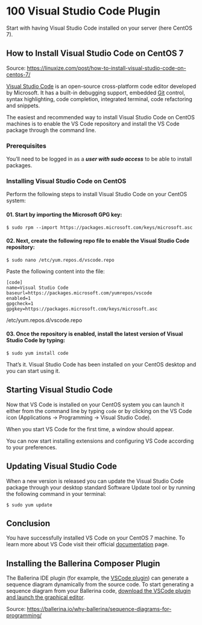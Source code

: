 # 100 Visual Studio Code Plugin

Start with having Visual Studio Code installed on your server (here CentOS 7).

## How to Install Visual Studio Code on CentOS 7

Source: https://linuxize.com/post/how-to-install-visual-studio-code-on-centos-7/

[Visual Studio Code](https://code.visualstudio.com/) is an open-source cross-platform code editor developed by Microsoft. It has a built-in debugging support, embedded [Git](https://linuxize.com/post/how-to-install-git-on-centos-7/) control, syntax highlighting, code completion, integrated terminal, code refactoring and snippets.

The easiest and recommended way to install Visual Studio Code on CentOS machines is to enable the VS Code repository and install the VS Code package through the command line.

### Prerequisites

You’ll need to be logged in as a ***user with sudo access*** to be able to install packages.

### Installing Visual Studio Code on CentOS

Perform the following steps to install Visual Studio Code on your CentOS system:

#### 01. Start by importing the Microsoft GPG key:

```$ sudo rpm --import https://packages.microsoft.com/keys/microsoft.asc```

#### 02. Next, create the following repo file to enable the Visual Studio Code repository:

```$ sudo nano /etc/yum.repos.d/vscode.repo```

Paste the following content into the file:

```
[code]
name=Visual Studio Code
baseurl=https://packages.microsoft.com/yumrepos/vscode
enabled=1
gpgcheck=1
gpgkey=https://packages.microsoft.com/keys/microsoft.asc
```
/etc/yum.repos.d/vscode.repo

#### 03. Once the repository is enabled, install the latest version of Visual Studio Code by typing:

```$ sudo yum install code```

That’s it. Visual Studio Code has been installed on your CentOS desktop and you can start using it.

## Starting Visual Studio Code

Now that VS Code is installed on your CentOS system you can launch it either from the command line by typing ```code``` or by clicking on the VS Code icon (Applications -> Programming -> Visual Studio Code).

When you start VS Code for the first time, a window should appear.

You can now start installing extensions and configuring VS Code according to your preferences.

## Updating Visual Studio Code

When a new version is released you can update the Visual Studio Code package through your desktop standard Software Update tool or by running the following command in your terminal:

```$ sudo yum update```

## Conclusion

You have successfully installed VS Code on your CentOS 7 machine. To learn more about VS Code visit their official [documentation](https://code.visualstudio.com/docs/) page.

## Installing the Ballerina Composer Plugin

The Ballerina IDE plugin (for example, the [VSCode plugin](https://ballerina.io/learn/tooling-guide/vs-code-extension/installing-the-vs-code-extension/)) can generate a sequence diagram dynamically from the source code. To start generating a sequence diagram from your Ballerina code, [download the VSCode plugin and launch the graphical editor](https://ballerina.io/learn/tooling-guide/vs-code-extension/installing-the-vs-code-extension/).

Source: https://ballerina.io/why-ballerina/sequence-diagrams-for-programming/

